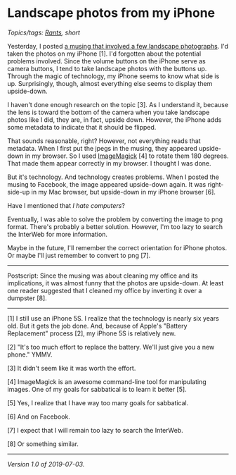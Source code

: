 Landscape photos from my iPhone
===============================

*Topics/tags: [Rants](index-rants), short*

Yesterday, I posted [a musing that involved a few landscape
photographs](office-cleaning-2019-07-02).  I'd taken the photos on
my iPhone [1].  I'd forgotten about the potential problems involved.
Since the volume buttons on the iPhone serve as camera buttons, I tend
to take landscape photos with the buttons up.  Through the magic of
technology, my iPhone seems to know what side is up.  Surprisingly,
though, almost everything else seems to display them upside-down.

I haven't done enough research on the topic [3].  As I understand it,
because the lens is toward the bottom of the camera when you take
landscape photos like I did, they are, in fact, upside down.  However,
the iPhone adds some metadata to indicate that it should be flipped.

That sounds reasonable, right?  However, not everything reads that
metadata.  When I first put the jpegs in the musing, they appeared
upside-down in my browser.  So I used
[ImageMagick](https://imagemagick.org/) [4] to rotate them 180 degrees.
That made them appear correctly in my browser.  I thought I was done.

But it's technology.  And technology creates problems.  When I posted the
musing to Facebook, the image appeared upside-down again.  It was
right-side-up in my Mac browser, but upside-down in my iPhone browser [6].

Have I mentioned that *I hate computers*?

Eventually, I was able to solve the problem by converting the image to
png format.  There's probably a better solution.  However, I'm too lazy
to search the InterWeb for more information.

Maybe in the future, I'll remember the correct orientation for iPhone
photos.  Or maybe I'll just remember to convert to png [7].

---

Postscript: Since the musing was about cleaning my office and its 
implications, it was almost funny that the photos are upside-down.
At least one reader suggested that I cleaned my office by inverting
it over a dumpster [8].

---

[1] I still use an iPhone 5S.  I realize that the technology is nearly
six years old.  But it gets the job done.  And, because of Apple's
"Battery Replacement" process [2], my iPhone 5S is relatively new.

[2] "It's too much effort to replace the battery.  We'll just give you
a new phone."  YMMV.

[3] It didn't seem like it was worth the effort.

[4] ImageMagick is an awesome command-line tool for manipulating images.
One of my goals for sabbatical is to learn it better [5].

[5] Yes, I realize that I have way too many goals for sabbatical.

[6] And on Facebook.

[7] I expect that I will remain too lazy to search the InterWeb.

[8] Or something similar.

---

*Version 1.0 of 2019-07-03.*
